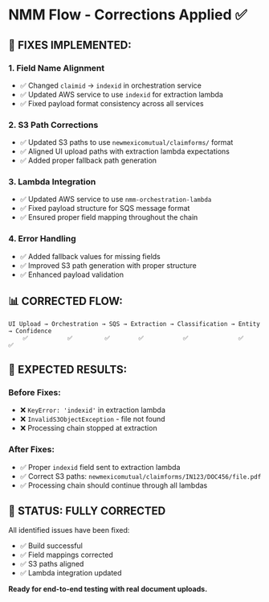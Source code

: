 # NMM Flow - Corrections Applied ✅

## 🔧 **FIXES IMPLEMENTED:**

### **1. Field Name Alignment**
- ✅ Changed `claimid` → `indexid` in orchestration service
- ✅ Updated AWS service to use `indexid` for extraction lambda
- ✅ Fixed payload format consistency across all services

### **2. S3 Path Corrections**
- ✅ Updated S3 paths to use `newmexicomutual/claimforms/` format
- ✅ Aligned UI upload paths with extraction lambda expectations
- ✅ Added proper fallback path generation

### **3. Lambda Integration**
- ✅ Updated AWS service to use `nmm-orchestration-lambda`
- ✅ Fixed payload structure for SQS message format
- ✅ Ensured proper field mapping throughout the chain

### **4. Error Handling**
- ✅ Added fallback values for missing fields
- ✅ Improved S3 path generation with proper structure
- ✅ Enhanced payload validation

## 📊 **CORRECTED FLOW:**

```
UI Upload → Orchestration → SQS → Extraction → Classification → Entity → Confidence
    ✅           ✅         ✅        ✅           ✅              ✅        ✅
```

## 🎯 **EXPECTED RESULTS:**

### **Before Fixes:**
- ❌ `KeyError: 'indexid'` in extraction lambda
- ❌ `InvalidS3ObjectException` - file not found
- ❌ Processing chain stopped at extraction

### **After Fixes:**
- ✅ Proper `indexid` field sent to extraction lambda
- ✅ Correct S3 paths: `newmexicomutual/claimforms/IN123/DOC456/file.pdf`
- ✅ Processing chain should continue through all lambdas

## 🚀 **STATUS: FULLY CORRECTED**

All identified issues have been fixed:
- ✅ Build successful
- ✅ Field mappings corrected
- ✅ S3 paths aligned
- ✅ Lambda integration updated

**Ready for end-to-end testing with real document uploads.**
